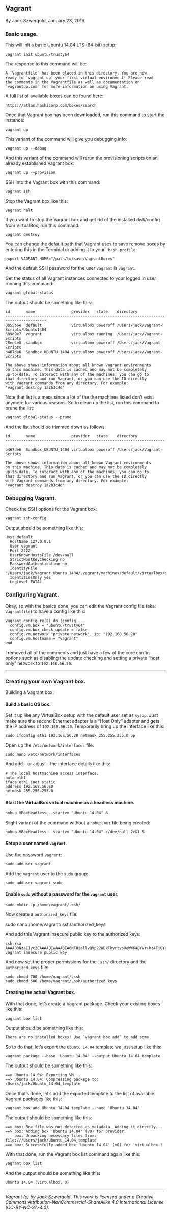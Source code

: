 ## Vagrant

By Jack Szwergold, January 23, 2016

### Basic usage.

This will init a basic Ubuntu 14.04 LTS (64-bit) setup:

    vagrant init ubuntu/trusty64

The response to this command will be:

	A `Vagrantfile` has been placed in this directory. You are now
	ready to `vagrant up` your first virtual environment! Please read
	the comments in the Vagrantfile as well as documentation on
	`vagrantup.com` for more information on using Vagrant.

A full list of available boxes can be found here:

    https://atlas.hashicorp.com/boxes/search

Once that Vagrant box has been downloaded, run this command to start the instance:

    vagrant up

This variant of the command will give you debugging info:

    vagrant up --debug

And this variant of the command will rerun the provisioning scripts on an already established Vagrant box:

    vagrant up --provision

SSH into the Vagrant box with this command:

    vagrant ssh

Stop the Vagrant box like this:

    vagrant halt

If you want to stop the Vagrant box and get rid of the installed disk/config from VirtualBox, run this command:

    vagrant destroy

You can change the default path that Vagrant uses to save remove boxes by entering this in the Terminal or adding it to your `.bash_profile`:

    export VAGRANT_HOME="/path/to/save/VagrantBoxes"

And the default SSH password for the user `vagrant` is `vagrant`.

Get the status of all Vagrant instances connected to your logged in user running this command:

    vagrant global-status

The output should be something like this:

	id       name                provider   state    directory
	----------------------------------------------------------------------------------------
	0b55b6e  default             virtualbox poweroff /Users/jack/Vagrant-Scripts/Ubuntu1404
	689d9e7  vagrant             virtualbox running  /Users/jack/Vagrant-Scripts
	28ee4e8  sandbox             virtualbox poweroff /Users/jack/Vagrant-Scripts
	b467de6  Sandbox_UBUNTU_1404 virtualbox poweroff /Users/jack/Vagrant-Scripts
	
	The above shows information about all known Vagrant environments
	on this machine. This data is cached and may not be completely
	up-to-date. To interact with any of the machines, you can go to
	that directory and run Vagrant, or you can use the ID directly
	with Vagrant commands from any directory. For example:
	"vagrant destroy 1a2b3c4d"

Note that list is a mess since a lot of the the machines listed don’t exist anymore for various reasons. So to clean up the list, run this command to prune the list:

    vagrant global-status --prune

And the list should be trimmed down as follows:

	id       name                provider   state    directory
	-------------------------------------------------------------------------------------
	b467de6  Sandbox_UBUNTU_1404 virtualbox poweroff /Users/jack/Vagrant-Scripts
	
	The above shows information about all known Vagrant environments
	on this machine. This data is cached and may not be completely
	up-to-date. To interact with any of the machines, you can go to
	that directory and run Vagrant, or you can use the ID directly
	with Vagrant commands from any directory. For example:
	"vagrant destroy 1a2b3c4d"

### Debugging Vagrant.

Check the SSH options for the Vagrant box:

    vagrant ssh-config

Output should be something like this:

	Host default
	  HostName 127.0.0.1
	  User vagrant
	  Port 2222
	  UserKnownHostsFile /dev/null
	  StrictHostKeyChecking no
	  PasswordAuthentication no
	  IdentityFile "/Users/jack/Vagrant_Ubuntu_1404/.vagrant/machines/default/virtualbox/private_key"
	  IdentitiesOnly yes
	  LogLevel FATAL

### Configuring Vagrant.

Okay, so with the basics done, you can edit the Vagrant config file (aka: `Vagrantfile`) to have a config like this:

	Vagrant.configure(2) do |config|
	  config.vm.box = "ubuntu/trusty64"
	  config.vm.box_check_update = false
	  config.vm.network "private_network", ip: "192.168.56.20"
	  config.vm.hostname = "vagrant"
	end

I removed all of the comments and just have a few of the core config options such as disabling the update checking and setting a private “host only” network to `192.168.56.20`.

***

### Creating your own Vagrant box.

Building a Vagrant box:

#### Build a basic OS box.

Set it up like any VirtualBox setup with the default user set as `sysop`. Just make sure the second Ethernet adapter is a “Host Only” adapter and gets the IP address of `192.168.56.20`. Temporarily bring up the interface like this:

    sudo ifconfig eth1 192.168.56.20 netmask 255.255.255.0 up

Open up the `/etc/network/interfaces` file:

	sudo nano /etc/network/interfaces

And add—or adjust—the interface details like this:

	# The local hostmachine access interface.
	auto eth1
	iface eth1 inet static
	address 192.168.56.20
	netmask 255.255.255.0

#### Start the VirtualBox virtual machine as a headless machine.

    nohup VBoxHeadless --startvm "Ubuntu 14.04" &

Slight variant of the command without a `nohup.out` file being created:

    nohup VBoxHeadless --startvm "Ubuntu 14.04" >/dev/null 2>&1 &

#### Setup a user named `vagrant`.

Use the password `vagrant`:

    sudo adduser vagrant

Add the `vagrant` user to the `sudo` group:

    sudo adduser vagrant sudo

#### Enable `sudo` without a password for the `vagrant` user.

	sudo mkdir -p /home/vagrant/.ssh/

Now create a `authorized_keys` file:

   sudo nano /home/vagrant/.ssh/authorized_keys

And add this Vagrant insecure public key to the authorized keys:

	ssh-rsa AAAAB3NzaC1yc2EAAAABIwAAAQEA6NF8iallvQVp22WDkTkyrtvp9eWW6A8YVr+kz4TjGYe7gHzIw+niNltGEFHzD8+v1I2YJ6oXevct1YeS0o9HZyN1Q9qgCgzUFtdOKLv6IedplqoPkcmF0aYet2PkEDo3MlTBckFXPITAMzF8dJSIFo9D8HfdOV0IAdx4O7PtixWKn5y2hMNG0zQPyUecp4pzC6kivAIhyfHilFR61RGL+GPXQ2MWZWFYbAGjyiYJnAmCP3NOTd0jMZEnDkbUvxhMmBYSdETk1rRgm+R4LOzFUGaHqHDLKLX+FIPKcF96hrucXzcWyLbIbEgE98OHlnVYCzRdK8jlqm8tehUc9c9WhQ== vagrant insecure public key

And now set the proper permissions for the `.ssh/` directory and the `authorized_keys` file:

    sudo chmod 700 /home/vagrant/.ssh
    sudo chmod 600 /home/vagrant/.ssh/authorized_keys

#### Creating the actual Vagrant box.

With that done, let’s create a Vagrant package. Check your existing boxes like this:

	vagrant box list

Output should be something like this:

	There are no installed boxes! Use `vagrant box add` to add some.

So to do that, let’s export the `Ubuntu 14.04` template we just setup like this:

	vagrant package --base 'Ubuntu 14.04' --output Ubuntu_14.04_template

The output should be something like this:

	==> Ubuntu 14.04: Exporting VM...
	==> Ubuntu 14.04: Compressing package to: /Users/jack/Ubuntu_14.04_template

Once that’s done, let’s add the exported template to the list of available Vagrant packages like this:

    vagrant box add Ubuntu_14.04_template --name 'Ubuntu 14.04'

The output should be something like this:

	==> box: Box file was not detected as metadata. Adding it directly...
	==> box: Adding box 'Ubuntu 14.04' (v0) for provider:
	    box: Unpacking necessary files from: file:///Users/jack/Ubuntu_14.04_template
	==> box: Successfully added box 'Ubuntu 14.04' (v0) for 'virtualbox'!

With that done, run the Vagrant box list command again like this:

    vagrant box list

And the output should be something like this:

	Ubuntu 14.04 (virtualbox, 0)

***

*Vagrant (c) by Jack Szwergold. This work is licensed under a Creative Commons Attribution-NonCommercial-ShareAlike 4.0 International License (CC-BY-NC-SA-4.0).*